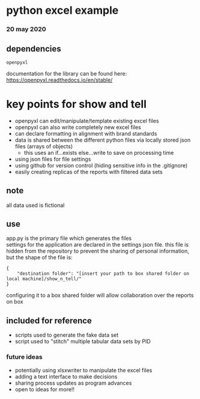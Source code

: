 # python excel example
### 20 may 2020

## dependencies
```
openpyxl
```
documentation for the library can be found here: https://openpyxl.readthedocs.io/en/stable/

# key points for show and tell
* openpyxl can edit/manipulate/template existing excel files
* openpyxl can also write completely new excel files
* can declare formatting in alignment with brand standards
* data is shared between the different python files via locally stored json files (arrays of objects)
    * this uses an if...exists else...write to save on processing time
* using json files for file settings
* using github for version control (hiding sensitive info in the .gitignore)
* easily creating replicas of the reports with filtered data sets


## note
all data used is fictional

## use
app.py is the primary file which generates the files\
settings for the application are declared in the settings json file. this file is hidden from the repository to prevent the sharing of personal information, but the shape of the file is:
```
{
    "destination folder": "[insert your path to box shared folder on local machine]/show_n_tell/"
}
```
configuring it to a box shared folder will allow collaboration over the reports on box


## included for reference
* scripts used to generate the fake data set
* script used to "stitch" multiple tabular data sets by PID


### future ideas
* potentially using xlsxwriter to manipulate the excel files
* adding a text interface to make decisions
* sharing process updates as program advances
* open to ideas for more!!
